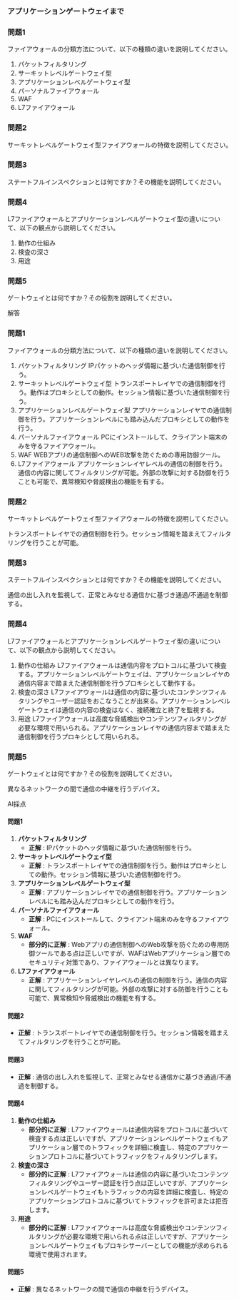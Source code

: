 ### アプリケーションゲートウェイまで

### 問題1

ファイアウォールの分類方法について、以下の種類の違いを説明してください。

1. パケットフィルタリング
2. サーキットレベルゲートウェイ型
3. アプリケーションレベルゲートウェイ型
4. パーソナルファイアウォール
5. WAF
6. L7ファイアウォール

### 問題2

サーキットレベルゲートウェイ型ファイアウォールの特徴を説明してください。

### 問題3

ステートフルインスペクションとは何ですか？その機能を説明してください。

### 問題4

L7ファイアウォールとアプリケーションレベルゲートウェイ型の違いについて、以下の観点から説明してください。

1. 動作の仕組み
2. 検査の深さ
3. 用途

### 問題5

ゲートウェイとは何ですか？その役割を説明してください。



解答

### 問題1

ファイアウォールの分類方法について、以下の種類の違いを説明してください。

1. パケットフィルタリング
   IPパケットのヘッダ情報に基づいた通信制御を行う。
2. サーキットレベルゲートウェイ型
   トランスポートレイヤでの通信制御を行う。動作はプロキシとしての動作。セッション情報に基づいた通信制御を行う。
3. アプリケーションレベルゲートウェイ型
   アプリケーションレイヤでの通信制御を行う。アプリケーションレベルにも踏み込んだプロキシとしての動作を行う。
4. パーソナルファイアウォール
   PCにインストールして、クライアント端末のみを守るファイアウォール。
5. WAF
   WEBアプリの通信制御へのWEB攻撃を防ぐための専用防御ツール。
6. L7ファイアウォール
   アプリケーションレイヤレベルの通信の制御を行う。通信の内容に関してフィルタリングが可能。外部の攻撃に対する防御を行うことも可能で、異常検知や脅威検出の機能を有する。

### 問題2

サーキットレベルゲートウェイ型ファイアウォールの特徴を説明してください。

トランスポートレイヤでの通信制御を行う。セッション情報を踏まえてフィルタリングを行うことが可能。

### 問題3

ステートフルインスペクションとは何ですか？その機能を説明してください。

通信の出し入れを監視して、正常とみなせる通信かに基づき通過/不通過を制御する。

### 問題4

L7ファイアウォールとアプリケーションレベルゲートウェイ型の違いについて、以下の観点から説明してください。

1. 動作の仕組み
   L7ファイアウォールは通信内容をプロトコルに基づいて検査する。アプリケーションレベルゲートウェイは、アプリケーションレイヤの通信内容まで踏まえた通信制御を行うプロキシとして動作する。
2. 検査の深さ
   L7ファイアウォールは通信の内容に基づいたコンテンツフィルタリングやユーザー認証をおこなうことが出来る。アプリケーションレベルゲートウェイは通信の内容の検査はなく、接続確立と終了を監視する。
3. 用途
   L7ファイアウォールは高度な脅威検出やコンテンツフィルタリングが必要な環境で用いられる。アプリケーションレイヤの通信内容まで踏まえた通信制御を行うプロキシとして用いられる。


### 問題5

ゲートウェイとは何ですか？その役割を説明してください。

異なるネットワークの間で通信の中継を行うデバイス。


AI採点


#### 問題1

1. **パケットフィルタリング**
   * **正解** : IPパケットのヘッダ情報に基づいた通信制御を行う。
2. **サーキットレベルゲートウェイ型**
   * **正解** : トランスポートレイヤでの通信制御を行う。動作はプロキシとしての動作。セッション情報に基づいた通信制御を行う。
3. **アプリケーションレベルゲートウェイ型**
   * **正解** : アプリケーションレイヤでの通信制御を行う。アプリケーションレベルにも踏み込んだプロキシとしての動作を行う。
4. **パーソナルファイアウォール**
   * **正解** : PCにインストールして、クライアント端末のみを守るファイアウォール。
5. **WAF**
   * **部分的に正解** : Webアプリの通信制御へのWeb攻撃を防ぐための専用防御ツールである点は正しいですが、WAFはWebアプリケーション層でのセキュリティ対策であり、ファイアウォールとは異なります。
6. **L7ファイアウォール**
   * **正解** : アプリケーションレイヤレベルの通信の制御を行う。通信の内容に関してフィルタリングが可能。外部の攻撃に対する防御を行うことも可能で、異常検知や脅威検出の機能を有する。

#### 問題2

* **正解** : トランスポートレイヤでの通信制御を行う。セッション情報を踏まえてフィルタリングを行うことが可能。

#### 問題3

* **正解** : 通信の出し入れを監視して、正常とみなせる通信かに基づき通過/不通過を制御する。

#### 問題4

1. **動作の仕組み**
   * **部分的に正解** : L7ファイアウォールは通信内容をプロトコルに基づいて検査する点は正しいですが、アプリケーションレベルゲートウェイもアプリケーション層でのトラフィックを詳細に検査し、特定のアプリケーションプロトコルに基づいてトラフィックをフィルタリングします。
2. **検査の深さ**
   * **部分的に正解** : L7ファイアウォールは通信の内容に基づいたコンテンツフィルタリングやユーザー認証を行う点は正しいですが、アプリケーションレベルゲートウェイもトラフィックの内容を詳細に検査し、特定のアプリケーションプロトコルに基づいてトラフィックを許可または拒否します。
3. **用途**
   * **部分的に正解** : L7ファイアウォールは高度な脅威検出やコンテンツフィルタリングが必要な環境で用いられる点は正しいですが、アプリケーションレベルゲートウェイもプロキシサーバーとしての機能が求められる環境で使用されます。

#### 問題5

* **正解** : 異なるネットワークの間で通信の中継を行うデバイス。
